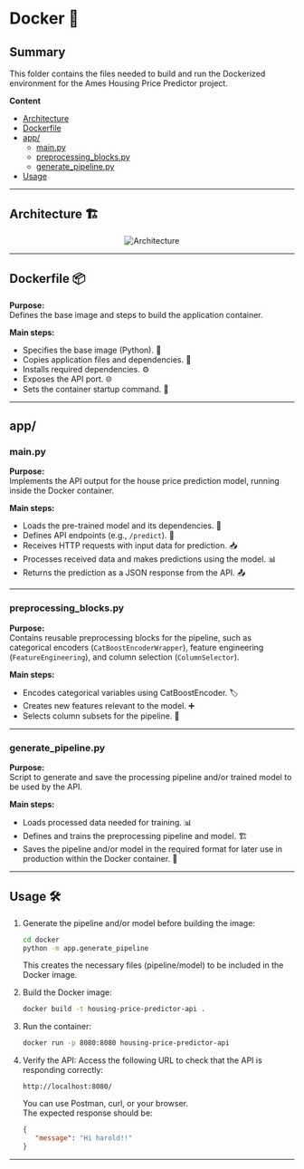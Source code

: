 # Docker 🐳

## Summary

This folder contains the files needed to build and run the Dockerized environment for the Ames Housing Price Predictor project.

**Content**
- [Architecture](#architecture)
- [Dockerfile](#dockerfile)
- [app/](#app)
   - [main.py](#mainpy)
   - [preprocessing_blocks.py](#preprocessing_blockspy)
   - [generate_pipeline.py](#generate_pipelinepy)
- [Usage](#usage)

---

## Architecture 🏗️

<p align="center">
  <img src="https://github.com/user-attachments/assets/3746c28f-7509-4132-b61e-5b24ba714b4a" alt="Architecture">
</p>

---

## Dockerfile 📦

**Purpose:**  
Defines the base image and steps to build the application container.

**Main steps:**  
- Specifies the base image (Python). 🐍
- Copies application files and dependencies. 📁
- Installs required dependencies. ⚙️
- Exposes the API port. 🌐
- Sets the container startup command. 🚀

---

## app/

### main.py

**Purpose:**  
Implements the API output for the house price prediction model, running inside the Docker container.

**Main steps:**  
- Loads the pre-trained model and its dependencies. 🧠
- Defines API endpoints (e.g., `/predict`). 🔗
- Receives HTTP requests with input data for prediction. 📥
- Processes received data and makes predictions using the model. 📊
- Returns the prediction as a JSON response from the API. 📤

---

### preprocessing_blocks.py

**Purpose:**  
Contains reusable preprocessing blocks for the pipeline, such as categorical encoders (`CatBoostEncoderWrapper`), feature engineering (`FeatureEngineering`), and column selection (`ColumnSelector`).

**Main steps:**  
- Encodes categorical variables using CatBoostEncoder. 🏷️
- Creates new features relevant to the model. ➕
- Selects column subsets for the pipeline. 📑

---

### generate_pipeline.py

**Purpose:**  
Script to generate and save the processing pipeline and/or trained model to be used by the API.

**Main steps:**  
- Loads processed data needed for training. 📊
- Defines and trains the preprocessing pipeline and model. 🏗️
- Saves the pipeline and/or model in the required format for later use in production within the Docker container. 💾

---

## Usage 🛠️

1. Generate the pipeline and/or model before building the image:
   ```sh
   cd docker
   python -m app.generate_pipeline
   ```
   This creates the necessary files (pipeline/model) to be included in the Docker image.

2. Build the Docker image:
   ```sh
   docker build -t housing-price-predictor-api .
   ```

3. Run the container:
   ```sh
   docker run -p 8080:8080 housing-price-predictor-api
   ```

4. Verify the API:
   Access the following URL to check that the API is responding correctly:
   ```
   http://localhost:8080/
   ```

   You can use Postman, curl, or your browser.  
   The expected response should be:

   ```json
   {
      "message": "Hi harold!!"
   }
   ```

---
